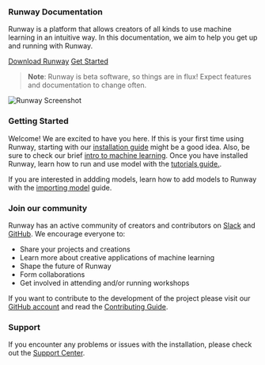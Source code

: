 <h3 class="Main__Title">Runway Documentation</h3>

<p class="Main__Description">Runway is a platform that allows creators of all kinds to use machine learning in an intuitive way. In this documentation, we aim to help you get up and running with Runway.</p>

<div class="Main__Buttons">
    <a class="Main__Button" href='https://runwayml.com/download' target="_blank">Download Runway</a>
    <a class="Main__Button"  href='/#/getting-started/overview'>Get Started</a>
</div>

> __Note__: Runway is beta software, so things are in flux! Expect features and documentation to change often.

![Runway Screenshot](assets/images/views/home-screen.png)

### Getting Started

Welcome! We are excited to have you here. If this is your first time using Runway, starting with our [installation guide](/#/getting-started/installation) might be a good idea. Also, be sure to check our brief [intro to machine learning](/#/getting-started/intro-to-machine-learning). Once you have installed Runway, learn  how to run and use model with the [tutorials guide.](/#/tutorials/tutorial_t2i).

If you are interested in addding models, learn how to add models to Runway with the [importing model](/#/how-to/importing) guide.

### Join our community

Runway has an active community of creators and contributors on [Slack]([here](https://join.slack.com/t/runwayml/shared_invite/enQtNTE2MDg0ODY2MTAzLTc4ZGVkMzE2MjljYzM3ZDRlNjkyMjk4NDZjOWU1ZTRjOTA3N2Y1ZjFiNTJkZTAyMWE0MGZiZjdlMTA1NTdiMzc)) and [GitHub](https://github.com/runwayml). We encourage everyone to:

* Share your projects and creations
* Learn more about creative applications of machine learning
* Shape the future of Runway
* Form collaborations
* Get involved in attending and/or running workshops

If you want to contribute to the development of the project please visit our [GitHub account](https://github.com/runwayml) and read the [Contributing Guide](/#/how-to/contributing).

### Support

If you encounter any problems or issues with the installation, please check out the [Support Center](https://support.runwayml.com/).
